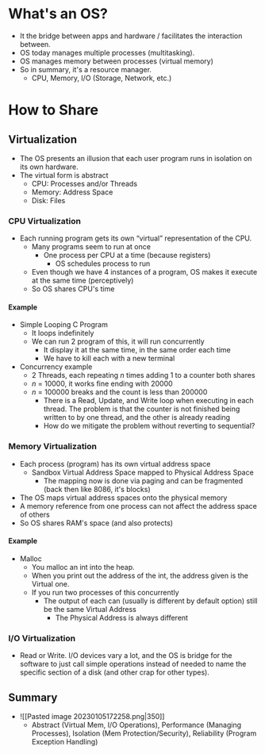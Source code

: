# What's an OS?
- It the bridge between apps and hardware / facilitates the interaction between.
- OS today manages multiple processes (multitasking).
- OS manages memory between processes (virtual memory)
- So in summary, it's a resource manager.
	- CPU, Memory, I/O (Storage, Network, etc.)
# How to Share
## Virtualization
- The OS presents an illusion that each user program runs in isolation on its own hardware.
- The virtual form is abstract
	- CPU: Processes and/or Threads
	- Memory: Address Space
	- Disk: Files
### CPU Virtualization
- Each running program gets its own “virtual” representation of the CPU.
	- Many programs seem to run at once
		- One process per CPU at a time (because registers)
			- OS schedules process to run
	- Even though we have 4 instances of a program, OS makes it execute at the same time (perceptively)
	- So OS shares CPU's time
#### Example
- Simple Looping C Program
	- It loops indefinitely
	- We can run 2 program of this, it will run concurrently
		- It display it at the same time, in the same order each time
		- We have to kill each with a new terminal
- Concurrency example
	- 2 Threads, each repeating $n$ times adding 1 to a counter both shares
	- $n$ = 10000, it works fine ending with 20000
	- $n$ = 100000 breaks and the count is less than 200000
		- There is a Read, Update, and Write loop when executing in each thread. The problem is that the counter is not finished being written to by one thread, and the other is already reading
		- How do we mitigate the problem without reverting to sequential?
### Memory Virtualization
- Each process (program) has its own virtual address space
	- Sandbox Virtual Address Space mapped to Physical Address Space
		- The mapping now is done via paging and can be fragmented (back then like 8086, it's blocks)
- The OS maps virtual address spaces onto the physical memory
- A memory reference from one process can not affect the address space of others
- So OS shares RAM's space (and also protects)
#### Example
- Malloc
	- You malloc an int into the heap.
	- When you print out the address of the int, the address given is the Virtual one.
	- If you run two processes of this concurrently
		- The output of each can (usually is different by default option) still be the same Virtual Address
			- The Physical Address is always different
### I/O Virtualization
- Read or Write. I/O devices vary a lot, and the OS is bridge for the software to just call simple operations instead of needed to name the specific section of a disk (and other crap for other types).
## Summary
- ![[Pasted image 20230105172258.png|350]]
	- Abstract (Virtual Mem, I/O Operations), Performance (Managing Processes), Isolation (Mem Protection/Security), Reliability (Program Exception Handling)
